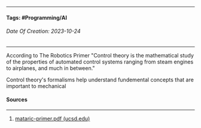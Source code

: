 __________________________________________________________________________
#### **Tags:** #Programming/AI 
###### *Date Of Creation: 2023-10-24*
__________________________________________________________________________

According to The Robotics Primer "Control theory is the mathematical study of the properties of automated control systems ranging from steam engines to airplanes, and much in between."

Control theory's formalisms help understand fundemental concepts that are important to mechanical 
#### Sources
__________________________________________________________________________
1. [mataric-primer.pdf (ucsd.edu)](https://pages.ucsd.edu/~ehutchins/cogs8/mataric-primer.pdf)